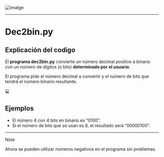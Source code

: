 ![imatge](https://github.com/FranciscoAlbiol/ConversorDec2Bin/assets/144936047/7864c4b9-20ec-4492-a6cb-c32b828707de)

***

Dec2bin.py
======
Explicación del codigo 
------
El **programa dec2bin.py** convierte un número decimal _positivo_ a binario con un número de
dígitos (o bits) **determinado por el usuario**.

El programa pide el número decimal a convertir y el número de bits que tendrá el número
binario resultante. 

:computer:

Ejemplos
------
- El número 4 con 4 bits en binario es “0100”.
- Si el número de bits que se usan es 8, el resultado será “00000100”.

*******

> [!NOTE]
> Ahora se pueden utilizar numeros negativos en el programa sin problemas.

